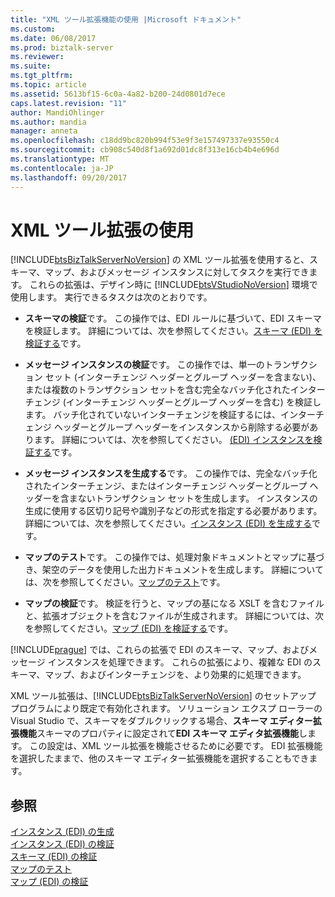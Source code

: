 ```yaml
---
title: "XML ツール拡張機能の使用 |Microsoft ドキュメント"
ms.custom: 
ms.date: 06/08/2017
ms.prod: biztalk-server
ms.reviewer: 
ms.suite: 
ms.tgt_pltfrm: 
ms.topic: article
ms.assetid: 5613bf15-6c0a-4a82-b200-24d0801d7ece
caps.latest.revision: "11"
author: MandiOhlinger
ms.author: mandia
manager: anneta
ms.openlocfilehash: c18dd9bc820b994f53e9f3e157497337e93550c4
ms.sourcegitcommit: cb908c540d8f1a692d01dc8f313e16cb4b4e696d
ms.translationtype: MT
ms.contentlocale: ja-JP
ms.lasthandoff: 09/20/2017
---
```

# <a name="using-the-xml-tool-extensions"></a>XML ツール拡張の使用
[!INCLUDE[btsBizTalkServerNoVersion](../includes/btsbiztalkservernoversion-md.md)] の XML ツール拡張を使用すると、スキーマ、マップ、およびメッセージ インスタンスに対してタスクを実行できます。 これらの拡張は、デザイン時に [!INCLUDE[btsVStudioNoVersion](../includes/btsvstudionoversion-md.md)] 環境で使用します。 実行できるタスクは次のとおりです。  
  
-   **スキーマの検証**です。 この操作では、EDI ルールに基づいて、EDI スキーマを検証します。 詳細については、次を参照してください。[スキーマ (EDI) を検証する](../core/validating-a-schema-edi.md)です。  
  
-   **メッセージ インスタンスの検証**です。 この操作では、単一のトランザクション セット (インターチェンジ ヘッダーとグループ ヘッダーを含まない)、または複数のトランザクション セットを含む完全なバッチ化されたインターチェンジ (インターチェンジ ヘッダーとグループ ヘッダーを含む) を検証します。 バッチ化されていないインターチェンジを検証するには、インターチェンジ ヘッダーとグループ ヘッダーをインスタンスから削除する必要があります。 詳細については、次を参照してください。 [(EDI) インスタンスを検証する](../core/validating-an-instance-edi.md)です。  
  
-   **メッセージ インスタンスを生成する**です。 この操作では、完全なバッチ化されたインターチェンジ、またはインターチェンジ ヘッダーとグループ ヘッダーを含まないトランザクション セットを生成します。 インスタンスの生成に使用する区切り記号や識別子などの形式を指定する必要があります。 詳細については、次を参照してください。[インスタンス (EDI) を生成する](../core/generating-an-instance-edi.md)です。  
  
-   **マップのテスト**です。 この操作では、処理対象ドキュメントとマップに基づき、架空のデータを使用した出力ドキュメントを生成します。 詳細については、次を参照してください。[マップのテスト](../core/testing-a-map.md)です。  
  
-   **マップの検証**です。 検証を行うと、マップの基になる XSLT を含むファイルと、拡張オブジェクトを含むファイルが生成されます。 詳細については、次を参照してください。[マップ (EDI) を検証する](../core/validating-a-map-edi.md)です。  
  
 [!INCLUDE[prague](../includes/prague-md.md)] では、これらの拡張で EDI のスキーマ、マップ、およびメッセージ インスタンスを処理できます。 これらの拡張により、複雑な EDI のスキーマ、マップ、およびインターチェンジを、より効果的に処理できます。  
  
 XML ツール拡張は、[!INCLUDE[btsBizTalkServerNoVersion](../includes/btsbiztalkservernoversion-md.md)] のセットアップ プログラムにより既定で有効化されます。 ソリューション エクスプ ローラーの Visual Studio で、スキーマをダブルクリックする場合、**スキーマ エディター拡張機能**スキーマのプロパティに設定されて**EDI スキーマ エディタ拡張機能**します。 この設定は、XML ツール拡張を機能させるために必要です。 EDI 拡張機能を選択したままで、他のスキーマ エディター拡張機能を選択することもできます。  
  
## <a name="see-also"></a>参照  
 [インスタンス (EDI) の生成](../core/generating-an-instance-edi.md)   
 [インスタンス (EDI) の検証](../core/validating-an-instance-edi.md)   
 [スキーマ (EDI) の検証](../core/validating-a-schema-edi.md)   
 [マップのテスト](../core/testing-a-map.md)   
 [マップ (EDI) の検証](../core/validating-a-map-edi.md)